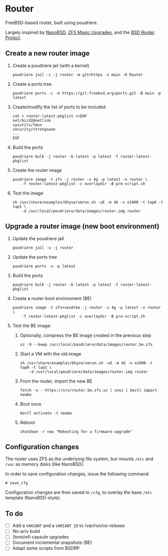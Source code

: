 # Router

FreeBSD-based router, built using poudriere.

Largely inspired by [NanoBSD], [ZFS Magic Upgrades], and the [BSD Router Project].

## Create a new router image

1. Create a poudriere jail (with a kernel)

       poudriere jail -c -j router -m git+https -v main -K Router

2. Create a ports tree

       poudriere ports -c -U https://git.freebsd.org/ports.git -B main -p latest

3. Create/modify the list of ports to be included

       cat > router-latest-pkglist <<EOF
       net/bird2@netlink
       sysutils/tmux
       security/strongswan
       ...
       EOF

4. Build the ports

       poudriere bulk -j router -b latest -p latest -f router-latest-pkglist

5. Create the router image

       poudriere image -t zfs -j router -s 4g -p latest -n router \
           -f router-latest-pkglist -c overlaydir -B pre-script.sh

6. Test the image

       sh /usr/share/examples/bhyve/vmrun.sh -uE -m 4G -n e1000 -t tap0 -t tap1 \
           -d /usr/local/poudriere/data/images/router.img router

## Upgrade a router image (new boot environment)

1. Update the poudriere jail

       poudriere jail -u -j router

2. Update the ports tree

       poudriere ports -u -p latest

4. Build the ports

       poudriere bulk -j router -b latest -p latest -f router-latest-pkglist

5. Create a router boot environment (BE)

       poudriere image -t zfs+send+be -j router -s 4g -p latest -n router \
           -f router-latest-pkglist -c overlaydir -B pre-script.sh

6. Test the BE image:

   1. Optionally, compress the BE image created in the previous step

          xz -9 --keep /usr/local/poudriere/data/images/router.be.zfs

   2. Start a VM with the old image

          sh /usr/share/examples/bhyve/vmrun.sh -uE -m 4G -n e1000 -t tap0 -t tap1 \
              -d /usr/local/poudriere/data/images/router.img router

   3. From the router, import the new BE

          fetch -o - https://srv/router.be.zfs.xz | unxz | bectl import newbe

   4. Boot once

          bectl activate -t newbe

   5. Reboot

          shutdown -r now "Rebooting for a firmware upgrade"

## Configuration changes

The router uses ZFS as the underlying file system, but mounts `/etc` and `/var` as memory disks (like NanoBSD).

In order to save configuration changes, issue the following command:

```console
# save_cfg
```

Configuration changes are then saved to `/cfg`, to overlay the base `/etc` template (NanoBSD-style).

## To do

- [ ] Add a `VARIANT` and a `VARIANT_ID` to /var/run/os-release
- [ ] No-priv build
- [ ] /boot/efi capsule upgrades
- [ ] Document incremental snapshots (BE)
- [ ] Adapt some scripts from BSDRP

[BSD Router Project]: https://bsdrp.net/
[NanoBSD]: https://papers.freebsd.org/2005/phk-nanobsd/
[ZFS Magic Upgrades]: https://papers.freebsd.org/2019/fosdem/jude-zfs_upgrades/
